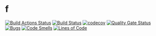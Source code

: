 f
=

[![Build Actions Status](https://github.com/cedfactory/f/workflows/build/badge.svg)](https://github.com/cedfactory/f/actions)
[![Build Status](https://travis-ci.com/cedfactory/f.svg?branch=main)](https://travis-ci.com/cedfactory/f)
[![codecov](https://codecov.io/gh/cedfactory/f/branch/main/graph/badge.svg)](https://codecov.io/gh/cedfactory/f)
[![Quality Gate Status](https://sonarcloud.io/api/project_badges/measure?project=cedfactory_f&metric=alert_status)](https://sonarcloud.io/dashboard?id=cedfactory_f)[![Bugs](https://sonarcloud.io/api/project_badges/measure?project=cedfactory_f&metric=bugs)](https://sonarcloud.io/dashboard?id=cedfactory_f)
[![Code Smells](https://sonarcloud.io/api/project_badges/measure?project=cedfactory_f&metric=code_smells)](https://sonarcloud.io/dashboard?id=cedfactory_f)
[![Lines of Code](https://sonarcloud.io/api/project_badges/measure?project=cedfactory_f&metric=ncloc)](https://sonarcloud.io/dashboard?id=cedfactory_f)